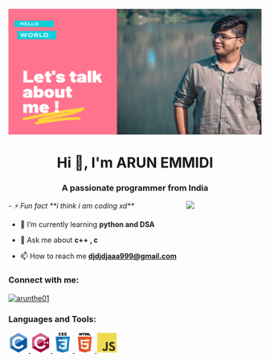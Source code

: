<p align = "center"> <img align="center" width = "600" height="250" src=https://github.com/arunthe01/pic/blob/0fae3089ddd2af0b51516fd9d5fef21bd9a4ece7/world.png> </p>
<h1 align="center">Hi 👋, I'm ARUN EMMIDI</h1>

<h3 align="center">A passionate programmer from India</h3>

<img align = "right" width = "150" src=https://media.giphy.com/media/VTtANKl0beDFQRLDTh/giphy.gif>
-<i> ⚡ Fun fact **i think i am coding xd** </i>


- 🌱 I’m currently learning **python and DSA**

- 💬 Ask me about **c++ , c**

- 📫 How to reach me **djdjdjaaa999@gmail.com**

<h3 align="left">Connect with me:</h3>
<p align="left">
<a href="https://instagram.com/arunthe01" target="blank"><img align="center" src="https://raw.githubusercontent.com/rahuldkjain/github-profile-readme-generator/master/src/images/icons/Social/instagram.svg" alt="arunthe01" height="30" width="40" /></a>
</p>

<h3 align="left">Languages and Tools:</h3>
<p align="left"> <a href="https://www.cprogramming.com/" target="_blank"> <img src="https://raw.githubusercontent.com/devicons/devicon/master/icons/c/c-original.svg" alt="c" width="40" height="40"/> </a> <a href="https://www.w3schools.com/cpp/" target="_blank"> <img src="https://raw.githubusercontent.com/devicons/devicon/master/icons/cplusplus/cplusplus-original.svg" alt="cplusplus" width="40" height="40"/> </a> <a href="https://www.w3schools.com/css/" target="_blank"> <img src="https://raw.githubusercontent.com/devicons/devicon/master/icons/css3/css3-original-wordmark.svg" alt="css3" width="40" height="40"/> </a> <a href="https://www.w3.org/html/" target="_blank"> <img src="https://raw.githubusercontent.com/devicons/devicon/master/icons/html5/html5-original-wordmark.svg" alt="html5" width="40" height="40"/> </a> <a href="https://developer.mozilla.org/en-US/docs/Web/JavaScript" target="_blank"> <img src="https://raw.githubusercontent.com/devicons/devicon/master/icons/javascript/javascript-original.svg" alt="javascript" width="40" height="40"/> </a> </p>
 

